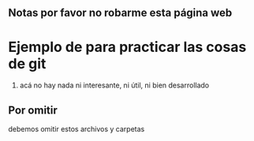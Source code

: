 ## Notas por favor no robarme esta página web

# Ejemplo de para practicar las cosas de git
1. acá no hay nada ni interesante, ni útil, ni bien desarrollado


## Por omitir
debemos omitir estos archivos y carpetas
